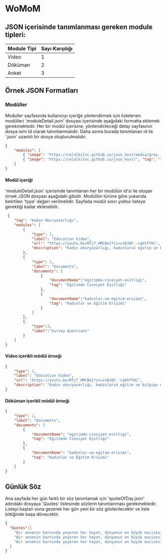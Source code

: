 <h1>WoMoM</h1>
 
<h2>JSON içerisinde tanımlanması gereken module tipleri:</h2>

| Module Tipi     | Sayı Karşılığı  | 
|-----------------|-----------------|
| Video | 1 | 
| Döküman | 2 | 
| Anket | 3 | 
 
<h2>Örnek JSON Formatları</h2>

### Modüller
Moduller sayfasında kullanıcıyı içeriğe yönlendirmek için listelenen modülleri 'moduleDetail.json' dosyası içerisinde aşağıdaki formatta eklemek gerekmektedir.
Her bir modül içerisine, yönlendirileceği detay sayfasının dosya ismi Id olarak tanımlanmalıdır. Daha sonra burada tanımlanan id ile '.json' uzantılı bir dosya oluşturulmalıdır.

```json
{
    "modules": [
        { "image": "https://celalkilnc.github.io/json_host/media/grey.jpg", "tag": "Kadın Okuryazarlığı", "text": "Kadın okuryazarlığı, toplumun ilerlemesi için temel bir güçtür.", "id": "1" },
        { "image": "https://celalkilnc.github.io/json_host/", "tag": "test", "text": "Lorem ipsum dolor sit amet, consectetur adipisicing elit.", "id": "2" }, 
    ]
}
```
 
#### Modül içeriği

'moduleDetail.json' içerisinde tanımlanan her bir modülün id'si ile oluşan örnek JSON dosyası aşağıdaki gibidir. Modüllün türüne göre yukarıda belirtilen 'type' değeri verilmelidir.
Sayfada modül sınırı yoktur listeye gerektiği kadar eklenebilir.
 
```json
 {
    "tag": "Kadın Okuryazarlığı",
    "modules": [
        {
            "type": 1,
            "label": "Education Video",
            "url": "https://youtu.be/RTj7_HMCBeI?si=vsBJ6F_-cqkhfYHC",
            "description": "Kadın okuryazarlığı, kadınların eğitim ve bilgiye erişimini artırarak toplumsal eşitliği destekler."
        },
        {
            "type": 2,
            "label": "Documents",
            "documents": [
                {
                    "documentName":"egitimde-cinsiyet-esitligi",
                    "tag": "Eğitimde Cinsiyet Eşitliği"
                },
                {
                    "documentName":"kadınlar-ve-egitim-erisimi",
                    "tag": "Kadınlar ve Eğitim Erişimi"
                }
            ]
        }, 
        {
            "type":3,
            "label":"Survey Questions"
        }
    ]
}
```
#### Video içerikli mödül örneği
```json
{
    "type": 1,
    "label": "Education Video",
    "url": "https://youtu.be/RTj7_HMCBeI?si=vsBJ6F_-cqkhfYHC",
    "description": "Kadın okuryazarlığı, kadınların eğitim ve bilgiye erişimini artırarak toplumsal eşitliği destekler."
}
```

#### Döküman içerikli mödül örneği
```json
{
    "type": 2,
    "label": "Documents",
    "documents": [
        {
            "documentName": "egitimde-cinsiyet-esitligi",
            "tag": "Eğitimde Cinsiyet Eşitliği"
        },
        {
            "documentName": "kadınlar-ve-egitim-erisimi",
            "tag": "Kadınlar ve Eğitim Erişimi"
        }
    ]
}
```
<h2>Günlük Söz</h2>
Ana sayfada her gün farklı bir söz tanımlamak için 'quoteOfDay.json' adındaki dosyaya 'Quotes' listesinde sözlerin tanımlanması gerekmektedir.
Listeyi baştan sona gezerek her gün yeni bir söz gösterilecektir ve liste bittiğinde başa dönecektir.


```json
{
  "Quotes":[
    "Bir annenin karnında yeşeren her hayat, dünyanın en büyük mucizesidir.",
    "Bir annenin karnında yeşeren her hayat, dünyanın en büyük mucizesidir.2",
    "Bir annenin karnında yeşeren her hayat, dünyanın en büyük mucizesidir.3"
  ]
}
```
